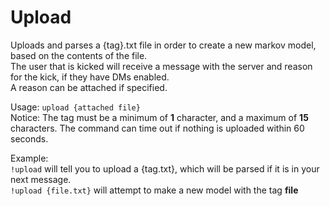 <h1>Upload</h1>
Uploads and parses a {tag}.txt file in order to create a new markov model, based on the contents of the file.<br>
The user that is kicked will receive a message with the server and reason for the kick, if they have DMs enabled.<br>
A reason can be attached if specified.<br>

Usage:  <code>upload {attached file}</code><br>
Notice: The tag must be a minimum of <strong>1</strong> character, and a maximum of <strong>15</strong> characters. The command can time out if nothing is uploaded within 60 seconds.

Example:<br> 
<code>!upload</code> will tell you to upload a {tag.txt}, which will be parsed if it is in your next message.<br>
<code>!upload {file.txt}</code> will attempt to make a new model with the tag <strong>file</strong>
